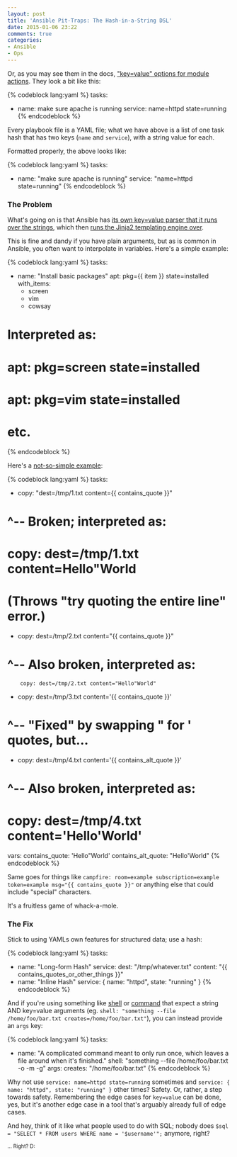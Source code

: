 ```yaml
---
layout: post
title: 'Ansible Pit-Traps: The Hash-in-a-String DSL'
date: 2015-01-06 23:22
comments: true
categories:
- Ansible
- Ops
---
```


Or, as you may see them in the docs, ["key=value" options for module actions](http://docs.ansible.com/playbooks_intro.html#tasks-list). They look a bit like this:

{% codeblock lang:yaml %}
tasks:
- name: make sure apache is running
  service: name=httpd state=running
{% endcodeblock %}

Every playbook file is a YAML file; what we have above is a list of one task hash that has two keys (`name` and `service`), with a string value for each.

Formatted properly, the above looks like:

{% codeblock lang:yaml %}
tasks:
- name: "make sure apache is running"
  service: "name=httpd state=running"
{% endcodeblock %}<!--more-->

### The Problem

What's going on is that Ansible has [its own key=value parser that it runs over the strings](https://github.com/ansible/ansible/blob/fe53d86a83b8fdd9019c1237fd37e3295e8df2b5/lib/ansible/module_utils/splitter.py#L51), which then [runs the Jinja2 templating engine over](https://github.com/ansible/ansible/blob/d3c9eda15b0028b4a0621f313c6ee53eef439d43/lib/ansible/runner/__init__.py#L993).

This is fine and dandy if you have plain arguments, but as is common in Ansible, you often want to interpolate in variables. Here's a simple example:

{% codeblock lang:yaml %}
tasks:
- name: "Install basic packages"
  apt: pkg={{ item }} state=installed
  with_items:
  - screen
  - vim
  - cowsay

# Interpreted as:
# apt: pkg=screen state=installed
# apt: pkg=vim state=installed
# etc.
{% endcodeblock %}

Here's a [not-so-simple example](https://github.com/ansible/ansible/issues/9067):

{% codeblock lang:yaml %}
tasks:
- copy: "dest=/tmp/1.txt content={{ contains_quote }}"
# ^-- Broken; interpreted as:
#       copy: dest=/tmp/1.txt content=Hello"World
#     (Throws "try quoting the entire line" error.)

- copy: dest=/tmp/2.txt content="{{ contains_quote }}"
# ^-- Also broken, interpreted as:
        copy: dest=/tmp/2.txt content="Hello"World"

- copy: dest=/tmp/3.txt content='{{ contains_quote }}'
# ^-- "Fixed" by swapping " for ' quotes, but...

- copy: dest=/tmp/4.txt content='{{ contains_alt_quote }}'
# ^-- Also broken, interpreted as:
#       copy: dest=/tmp/4.txt content='Hello'World'

vars:
  contains_quote: 'Hello"World'
  contains_alt_quote: "Hello'World"
{% endcodeblock %}

Same goes for things like `campfire: room=example subscription=example token=example msg="{{ contains_quote }}"` or anything else that could include "special" characters.

It's a fruitless game of whack-a-mole.


### The Fix

Stick to using YAMLs own features for structured data; use a hash:

{% codeblock lang:yaml %}
tasks:
- name: "Long-form Hash"
  service:
    dest: "/tmp/whatever.txt"
    content: "{{ contains_quotes_or_other_things }}"
- name: "Inline Hash"
  service: { name: "httpd", state: "running" }
{% endcodeblock %}

And if you're using something like [shell](http://docs.ansible.com/shell_module.html) or [command](http://docs.ansible.com/command_module.html) that expect a string AND key=value arguments (eg. `shell: "something --file /home/foo/bar.txt creates=/home/foo/bar.txt"`), you can instead provide an `args` key:

{% codeblock lang:yaml %}
tasks:
- name: "A complicated command meant to only run once, which leaves a file around when it's finished."
  shell: "something --file /home/foo/bar.txt -o -m -g"
  args:
    creates: "/home/foo/bar.txt"
{% endcodeblock %}

Why not use `service: name=httpd state=running` sometimes and `service: { name: "httpd", state: "running" }` other times? Safety. Or, rather, a step towards safety. Remembering the edge cases for `key=value` can be done, yes, but it's another edge case in a tool that's arguably already full of edge cases.

And hey, think of it like what people used to do with SQL; nobody does `$sql = "SELECT * FROM users WHERE name = '$username'";` anymore, right?

<small>... Right? D:</small>
